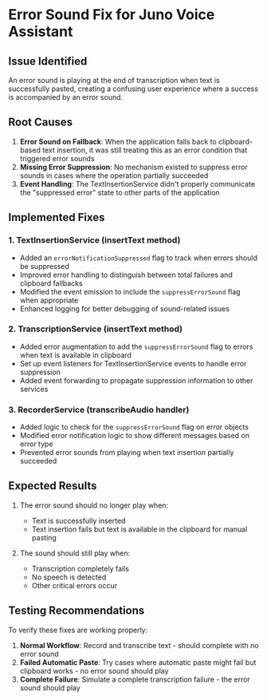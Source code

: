 # Error Sound Fix for Juno Voice Assistant

## Issue Identified
An error sound is playing at the end of transcription when text is successfully pasted, creating a confusing user experience where a success is accompanied by an error sound.

## Root Causes
1. **Error Sound on Fallback**: When the application falls back to clipboard-based text insertion, it was still treating this as an error condition that triggered error sounds
2. **Missing Error Suppression**: No mechanism existed to suppress error sounds in cases where the operation partially succeeded
3. **Event Handling**: The TextInsertionService didn't properly communicate the "suppressed error" state to other parts of the application 

## Implemented Fixes

### 1. TextInsertionService (insertText method)
- Added an `errorNotificationSuppressed` flag to track when errors should be suppressed
- Improved error handling to distinguish between total failures and clipboard fallbacks
- Modified the event emission to include the `suppressErrorSound` flag when appropriate
- Enhanced logging for better debugging of sound-related issues

### 2. TranscriptionService (insertText method)
- Added error augmentation to add the `suppressErrorSound` flag to errors when text is available in clipboard
- Set up event listeners for TextInsertionService events to handle error suppression
- Added event forwarding to propagate suppression information to other services

### 3. RecorderService (transcribeAudio handler)
- Added logic to check for the `suppressErrorSound` flag on error objects
- Modified error notification logic to show different messages based on error type
- Prevented error sounds from playing when text insertion partially succeeded

## Expected Results
1. The error sound should no longer play when:
   - Text is successfully inserted
   - Text insertion fails but text is available in the clipboard for manual pasting
   
2. The sound should still play when:
   - Transcription completely fails
   - No speech is detected
   - Other critical errors occur

## Testing Recommendations
To verify these fixes are working properly:

1. **Normal Workflow**: Record and transcribe text - should complete with no error sound
2. **Failed Automatic Paste**: Try cases where automatic paste might fail but clipboard works - no error sound should play
3. **Complete Failure**: Simulate a complete transcription failure - the error sound should play 